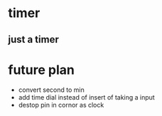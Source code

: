 # timer
just a timer 
---
# future plan
* convert second to min
* add time dial instead of insert of taking a input
* destop pin in cornor as clock
